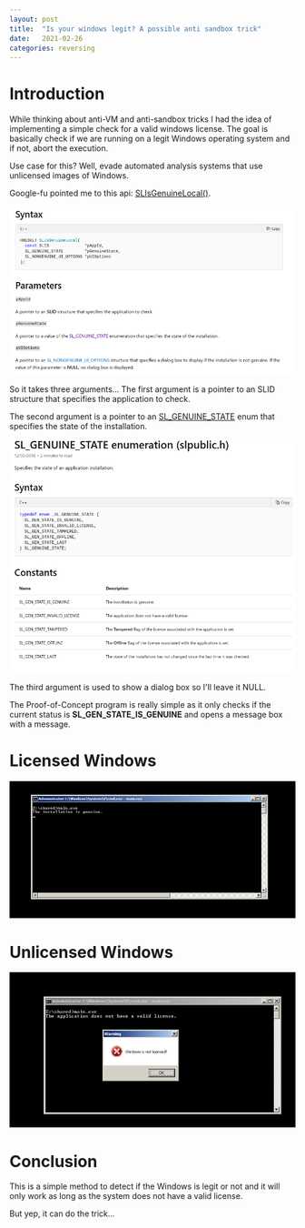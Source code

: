 ```yaml
---
layout: post
title:  "Is your windows legit? A possible anti sandbox trick"
date:   2021-02-26
categories: reversing
---
```


# Introduction

While thinking about anti-VM and anti-sandbox tricks I had the idea of implementing a simple check for a valid windows license. The goal is basically check if we are running on a legit Windows operating system and if not, abort the execution.

Use case for this? Well, evade automated analysis systems that use unlicensed images of Windows.

Google-fu pointed me to this api: [SLIsGenuineLocal()](https://docs.microsoft.com/en-us/windows/win32/api/slpublic/nf-slpublic-slisgenuinelocal?redirectedfrom=MSDN).

![image-20210226201255018](/assets/images/is_your_windows_legit/image-20210226201255018.png)

So it takes three arguments... The first argument is a pointer to an SLID structure that specifies the application to check.

The second argument is a pointer to an [SL_GENUINE_STATE](https://docs.microsoft.com/en-us/windows/win32/api/slpublic/ne-slpublic-sl_genuine_state) enum that specifies the state of the installation.

![image-20210226203644475](/assets/images/is_your_windows_legit/image-20210226203644475.png)

The third argument is used to show a dialog box so I'll leave it NULL.

The Proof-of-Concept program is really simple as it only checks if the current status is **SL_GEN_STATE_IS_GENUINE** and opens a message box with a message.

# Licensed Windows

![image-20210226211714915](/assets/images/is_your_windows_legit/image-20210226211714915.png)

# Unlicensed Windows

![image-20210226205131390](/assets/images/is_your_windows_legit/image-20210226205131390.png)

# Conclusion

This is a simple method to detect if the Windows is legit or not and it will only work as long as the system does not have a valid license.

But yep, it can do the trick...
